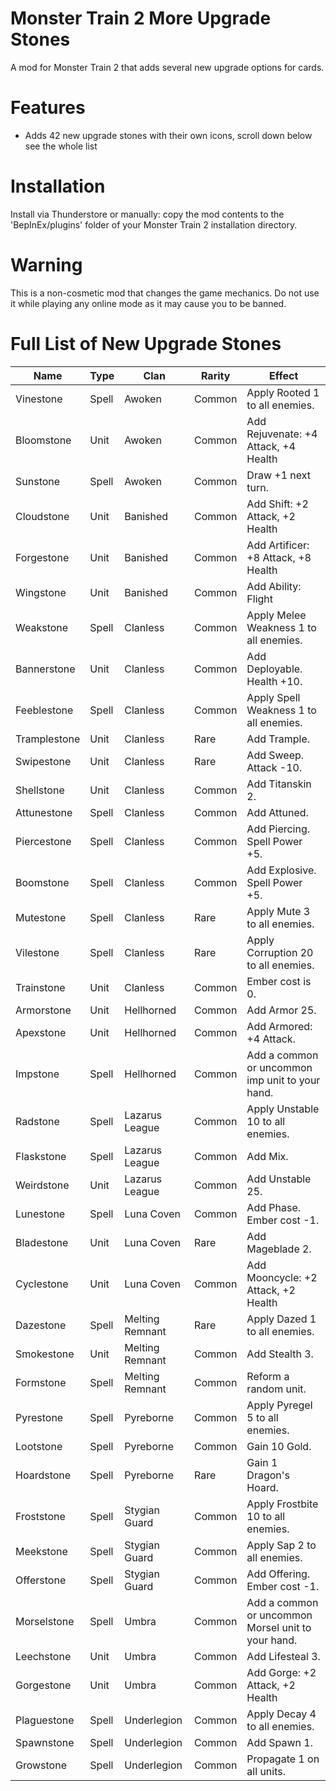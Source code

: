 # Monster Train 2 More Upgrade Stones

A mod for Monster Train 2 that adds several new upgrade options for cards.

# Features

- Adds 42 new upgrade stones with their own icons, scroll down below see the whole list

# Installation

Install via Thunderstore or manually: copy the mod contents to the 'BepInEx/plugins' folder of your Monster Train 2 installation directory.

# Warning

This is a non-cosmetic mod that changes the game mechanics. Do not use it while playing any online mode as it may cause you to be banned.

# Full List of New Upgrade Stones

| Name         | Type  | Clan            | Rarity | Effect                                             |
| ------------ | ----- | --------------- | ------ | -------------------------------------------------- |
| Vinestone    | Spell | Awoken          | Common | Apply Rooted 1 to all enemies.                     |
| Bloomstone   | Unit  | Awoken          | Common | Add Rejuvenate: +4 Attack, +4 Health               |
| Sunstone     | Spell | Awoken          | Common | Draw +1 next turn.                                 |
| Cloudstone   | Unit  | Banished        | Common | Add Shift: +2 Attack, +2 Health                    |
| Forgestone   | Unit  | Banished        | Common | Add Artificer: +8 Attack, +8 Health                |
| Wingstone    | Unit  | Banished        | Common | Add Ability: Flight                                |
| Weakstone    | Spell | Clanless        | Common | Apply Melee Weakness 1 to all enemies.             |
| Bannerstone  | Unit  | Clanless        | Common | Add Deployable. Health +10.                        |
| Feeblestone  | Spell | Clanless        | Common | Apply Spell Weakness 1 to all enemies.             |
| Tramplestone | Unit  | Clanless        | Rare   | Add Trample.                                       |
| Swipestone   | Unit  | Clanless        | Rare   | Add Sweep. Attack -10.                             |
| Shellstone   | Unit  | Clanless        | Common | Add Titanskin 2.                                   |
| Attunestone  | Spell | Clanless        | Common | Add Attuned.                                       |
| Piercestone  | Spell | Clanless        | Common | Add Piercing. Spell Power +5.                      |
| Boomstone    | Spell | Clanless        | Common | Add Explosive. Spell Power +5.                     |
| Mutestone    | Spell | Clanless        | Rare   | Apply Mute 3 to all enemies.                       |
| Vilestone    | Spell | Clanless        | Rare   | Apply Corruption 20 to all enemies.                |
| Trainstone   | Unit  | Clanless        | Common | Ember cost is 0.                                   |
| Armorstone   | Unit  | Hellhorned      | Common | Add Armor 25.                                      |
| Apexstone    | Unit  | Hellhorned      | Common | Add Armored: +4 Attack.                            |
| Impstone     | Spell | Hellhorned      | Common | Add a common or uncommon imp unit to your hand.    |
| Radstone     | Spell | Lazarus League  | Common | Apply Unstable 10 to all enemies.                  |
| Flaskstone   | Spell | Lazarus League  | Common | Add Mix.                                           |
| Weirdstone   | Unit  | Lazarus League  | Common | Add Unstable 25.                                   |
| Lunestone    | Spell | Luna Coven      | Common | Add Phase. Ember cost -1.                          |
| Bladestone   | Unit  | Luna Coven      | Rare   | Add Mageblade 2.                                   |
| Cyclestone   | Unit  | Luna Coven      | Common | Add Mooncycle: +2 Attack, +2 Health                |
| Dazestone    | Spell | Melting Remnant | Rare   | Apply Dazed 1 to all enemies.                      |
| Smokestone   | Unit  | Melting Remnant | Common | Add Stealth 3.                                     |
| Formstone    | Spell | Melting Remnant | Common | Reform a random unit.                              |
| Pyrestone    | Spell | Pyreborne       | Common | Apply Pyregel 5 to all enemies.                    |
| Lootstone    | Spell | Pyreborne       | Common | Gain 10 Gold.                                      |
| Hoardstone   | Spell | Pyreborne       | Rare   | Gain 1 Dragon's Hoard.                             |
| Froststone   | Spell | Stygian Guard   | Common | Apply Frostbite 10 to all enemies.                 |
| Meekstone    | Spell | Stygian Guard   | Common | Apply Sap 2 to all enemies.                        |
| Offerstone   | Spell | Stygian Guard   | Common | Add Offering. Ember cost -1.                       |
| Morselstone  | Spell | Umbra           | Common | Add a common or uncommon Morsel unit to your hand. |
| Leechstone   | Unit  | Umbra           | Common | Add Lifesteal 3.                                   |
| Gorgestone   | Unit  | Umbra           | Common | Add Gorge: +2 Attack, +2 Health                    |
| Plaguestone  | Spell | Underlegion     | Common | Apply Decay 4 to all enemies.                      |
| Spawnstone   | Spell | Underlegion     | Common | Add Spawn 1.                                       |
| Growstone    | Spell | Underlegion     | Common | Propagate 1 on all units.                          |
